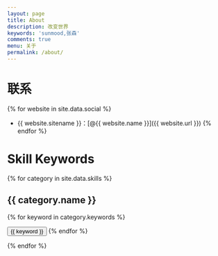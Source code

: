 ```yaml
---
layout: page
title: About
description: 改变世界
keywords: 'sunmood,张森'
comments: true
menu: 关于
permalink: /about/
---
```


# 联系

{% for website in site.data.social %}

- {{ website.sitename }}：[@{{ website.name }}]({{ website.url }}) {% endfor %}

# Skill Keywords

{% for category in site.data.skills %}

## {{ category.name }}

<div class="btn-inline">
{% for keyword in category.keywords %}<p>
</p><p><button class="btn btn-outline" type="button">{{ keyword }}</button>
{% endfor %}
</p></div>

{% endfor %}
